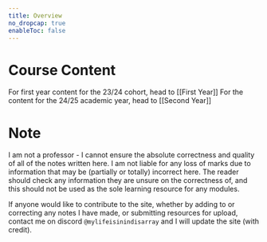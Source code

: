 ```yaml
---
title: Overview
no_dropcap: true
enableToc: false
---
```


# Course Content
For first year content for the 23/24 cohort, head to [[First Year]]
For the content for the 24/25 academic year, head to [[Second Year]]

# Note

I am not a professor - I cannot ensure the absolute correctness and quality of all of the notes written here. I am not liable for any loss of marks due to information that may be (partially or totally) incorrect here. The reader should check any information they are unsure on the correctness of, and this should not be used as the sole learning resource for any modules. 

If anyone would like to contribute to the site, whether by adding to or correcting any notes I have made, or submitting resources for upload, contact me on discord `@mylifeisinindisarray` and I will update the site (with credit).